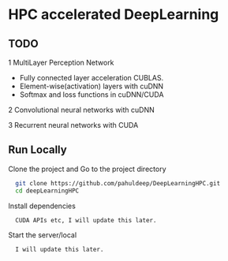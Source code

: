 # HPC accelerated DeepLearning
## TODO


1 MultiLayer Perception Network

- Fully connected layer acceleration CUBLAS.
- Element-wise(activation) layers with cuDNN
- Softmax and loss functions in cuDNN/CUDA

2 Convolutional neural networks with cuDNN

3 Recurrent neural networks with CUDA
## Run Locally

Clone the project and Go to the project directory

```bash
  git clone https://github.com/pahuldeep/DeepLearningHPC.git
  cd deepLearningHPC
```

Install dependencies

```bash
  CUDA APIs etc, I will update this later.
```

Start the server/local

```bash
  I will update this later.
```

